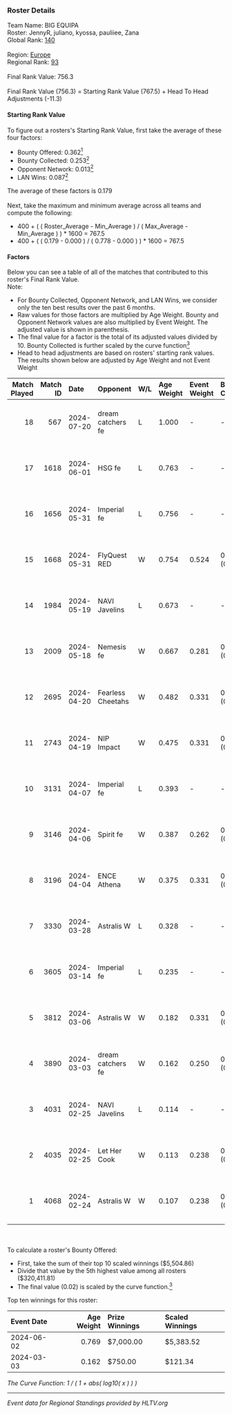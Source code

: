 ### Roster Details<br />
Team Name: BIG EQUIPA<br />
Roster: JennyR, juliano, kyossa, pauliiee, Zana<br />
Global Rank: [140](../standings_global.md)<br />
<br />
Region: [Europe]( ../standings_europe.md)<br />
Regional Rank: [93]( ../standings_europe.md)<br />
<br />
Final Rank Value:  756.3<br />
<br />
Final Rank Value (756.3) = Starting Rank Value (767.5) + Head To Head Adjustments (-11.3)<br />

#### Starting Rank Value<br />
To figure out a rosters's Starting Rank Value, first take the average of these four factors:<br />
- Bounty Offered: 0.362[<sup>1</sup>](#table2)
- Bounty Collected: 0.253[<sup>2</sup>](#table1)
- Opponent Network: 0.013[<sup>2</sup>](#table1)
- LAN Wins: 0.087[<sup>2</sup>](#table1)

The average of these factors is 0.179<br />
<br />
Next, take the maximum and minimum average across all teams and compute the following:<br />
- 400 + ( ( Roster_Average - Min_Average ) / ( Max_Average - Min_Average ) ) * 1600 = 767.5
- 400 + ( ( 0.179 - 0.000 ) / ( 0.778 - 0.000 ) ) * 1600 = 767.5


#### Factors<br />
Below you can see a table of all of the matches that contributed to this roster's Final Rank Value.<br />
Note:<br />

- For Bounty Collected, Opponent Network, and LAN Wins, we consider only the ten best results over the past 6 months.
- Raw values for those factors are multiplied by Age Weight. Bounty and Opponent Network values are also multiplied by Event Weight. The adjusted value is shown in parenthesis.
- The final value for a factor is the total of its adjusted values divided by 10. Bounty Collected is further scaled by the curve function[<sup>3</sup>](#curveFunction)
- Head to head adjustments are based on rosters' starting rank values. The results shown below are adjusted by Age Weight and not Event Weight
<span id="table1"></span><br />


| Match Played | Match ID | Date       | Opponent          | W/L | Age Weight | Event Weight | Bounty Collected | Opponent Network | LAN Wins  | H2H Adj. | Roster                                  |
| -: | -: | :- | :- | :- | :- | :- | :- | :- | :- | -: | :- |
|           18 |      567 | 2024-07-20 | dream catchers fe | L   | 1.000      | -            | -                | -                | -         |   -18.12 | JennyR, juliano, kyossa, pauliiee, Zana |
|           17 |     1618 | 2024-06-01 | HSG fe            | L   | 0.763      | -            | -                | -                | -         |    -9.95 | JennyR, juliano, kyossa, pauliiee, Zana |
|           16 |     1656 | 2024-05-31 | Imperial fe       | L   | 0.756      | -            | -                | -                | -         |    -4.61 | JennyR, juliano, kyossa, pauliiee, Zana |
|           15 |     1668 | 2024-05-31 | FlyQuest RED      | W   | 0.754      | 0.524        | 0.017 (0.007)    | 0.136 (0.054)    | 1 (0.754) |    11.54 | JennyR, juliano, kyossa, pauliiee, Zana |
|           14 |     1984 | 2024-05-19 | NAVI Javelins     | L   | 0.673      | -            | -                | -                | -         |    -8.67 | JennyR, juliano, kyossa, pauliiee, Zana |
|           13 |     2009 | 2024-05-18 | Nemesis fe        | W   | 0.667      | 0.281        | 0.000 (0.000)    | 0.000 (0.000)    | 0 (0.000) |     2.18 | JennyR, juliano, kyossa, pauliiee, Zana |
|           12 |     2695 | 2024-04-20 | Fearless Cheetahs | W   | 0.482      | 0.331        | 0.003 (0.000)    | 0.062 (0.010)    | 0 (0.000) |     6.05 | JennyR, juliano, kyossa, pauliiee, Zana |
|           11 |     2743 | 2024-04-19 | NIP Impact        | W   | 0.475      | 0.331        | 0.005 (0.001)    | 0.219 (0.034)    | 0 (0.000) |     6.52 | JennyR, juliano, kyossa, pauliiee, Zana |
|           10 |     3131 | 2024-04-07 | Imperial fe       | L   | 0.393      | -            | -                | -                | -         |    -2.31 | JennyR, juliano, kyossa, pauliiee, Zana |
|            9 |     3146 | 2024-04-06 | Spirit fe         | W   | 0.387      | 0.262        | 0.005 (0.001)    | 0.136 (0.014)    | 0 (0.000) |     4.30 | JennyR, juliano, kyossa, pauliiee, Zana |
|            8 |     3196 | 2024-04-04 | ENCE Athena       | W   | 0.375      | 0.331        | 0.002 (0.000)    | 0.033 (0.004)    | 0 (0.000) |     3.88 | JennyR, juliano, kyossa, pauliiee, Zana |
|            7 |     3330 | 2024-03-28 | Astralis W        | L   | 0.328      | -            | -                | -                | -         |    -6.72 | JennyR, juliano, kyossa, pauliiee, Zana |
|            6 |     3605 | 2024-03-14 | Imperial fe       | L   | 0.235      | -            | -                | -                | -         |    -1.41 | JennyR, juliano, kyossa, pauliiee, Zana |
|            5 |     3812 | 2024-03-06 | Astralis W        | W   | 0.182      | 0.331        | 0.001 (0.000)    | 0.019 (0.001)    | 0 (0.000) |     1.72 | JennyR, juliano, kyossa, pauliiee, Zana |
|            4 |     3890 | 2024-03-03 | dream catchers fe | W   | 0.162      | 0.250        | 0.016 (0.001)    | 0.167 (0.007)    | 0 (0.000) |     2.16 | JennyR, juliano, kyossa, pauliiee, Zana |
|            3 |     4031 | 2024-02-25 | NAVI Javelins     | L   | 0.114      | -            | -                | -                | -         |    -1.55 | JennyR, juliano, kyossa, pauliiee, Zana |
|            2 |     4035 | 2024-02-25 | Let Her Cook      | W   | 0.113      | 0.238        | 0.060 (0.002)    | 0.137 (0.004)    | 0 (0.000) |     2.54 | JennyR, juliano, kyossa, pauliiee, Zana |
|            1 |     4068 | 2024-02-24 | Astralis W        | W   | 0.107      | 0.238        | 0.002 (0.000)    | 0.060 (0.002)    | 0 (0.000) |     1.19 | JennyR, juliano, kyossa, pauliiee, Zana |

<br />
<span id="table2"></span><br />
To calculate a roster's Bounty Offered:<br />

- First, take the sum of their top 10 scaled winnings ($5,504.86)
- Divide that value by the 5th highest value among all rosters ($320,411.81)
- The final value (0.02) is scaled by the curve function.[<sup>3</sup>](#curveFunction)

Top ten winnings for this roster:<br />

| Event Date | Age Weight | Prize Winnings | Scaled Winnings |
| :- | -: | :- | :- |
| 2024-06-02 |      0.769 | $7,000.00      | $5,383.52       |
| 2024-03-03 |      0.162 | $750.00        | $121.34         |


<span id="curveFunction"></span>_The Curve Function: 1 / ( 1 + abs( log10( x ) ) )_<br />

---
_Event data for Regional Standings provided by HLTV.org_<br />
